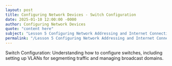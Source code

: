 ```yaml
---
layout: post
title: Configuring Network Devices - Switch Configuration
date: 2025-01-10 12:00:00 -0000
author: Configuring Network Devices
quote: "content here"
subject: "Lesson 5 Configuring Network Addressing and Internet Connections"
permalink: "/Lesson 5 Configuring Network Addressing and Internet Connections/Configuring Network Devices/Configuring Network Devices - Switch Configuration"
---
```


Switch Configuration: Understanding how to configure switches, including setting up VLANs for segmenting traffic and managing broadcast domains.
